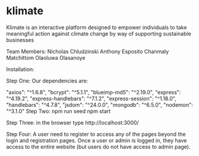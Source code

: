 # klimate
Klimate is an interactive platform designed to empower individuals to take meaningful action against climate change by way of supporting sustainable businesses

Team Members: Nicholas Chludzinski Anthony Esposito Chanmaly Matchittom Olaoluwa Olasanoye

Installation:

Step One: Our dependencies are:

"axios": "^1.6.8",
"bcrypt": "^5.1.1",
"blueimp-md5": "^2.19.0",
"express": "^4.19.2",
"express-handlebars": "^7.1.2",
"express-session": "^1.18.0",
"handlebars": "^4.7.8",
"jsdom": "^24.0.0",
"mongodb": "^6.5.0",
"nodemon": "^3.1.0"
Step Two: npm run seed npm start

Step Three: in the browser type http://localhost:3000/

Step Four: A user need to register to access any of the pages beyond the login and registration pages. Once a user or admin is logged in, they have access to the entire website (but users do not have access to admin page).
